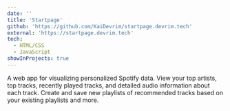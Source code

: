 ```yaml
---
date: ''
title: 'Startpage'
github: 'https://github.com/KaiDevrim/startpage.devrim.tech'
external: 'https://startpage.devrim.tech'
tech:
  - HTML/CSS
  - JavaScript
showInProjects: true
---
```


A web app for visualizing personalized Spotify data. View your top artists, top tracks, recently played tracks, and detailed audio information about each track. Create and save new playlists of recommended tracks based on your existing playlists and more.
